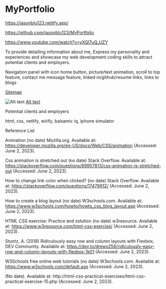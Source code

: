 # MyPortfolio
<!-- A link (URL) to your published portfolio website -->
https://jasonblu123.netlify.app/

<!-- A link to your GitHub repo -->
https://github.com/jasonblu123/MyPortfolio

<!-- A link to your presentation video -->
https://www.youtube.com/watch?v=yXQl7uQ_UZY

<!-- Description of your portfolio website, including,
Website Purpose--->
To provide detailing information about me, Express my personality and experiences and showcase my web development coding skills to attract potential clients and employers.

<!-- Functionality / features -->
Navigation panel with icon home button, picture/text animation, scroll to top feature,
contact me message feature, linked in/github/resume links,
links to blogs

<!-- Sitemap -->
[Sitemap](docs/sitemap/sitemap%20page.png)

<!-- Screenshots -->
![Alt text](docs/wireframes/wireframe.png)
[Alt text](docs/wireframes/wireframe%20real.png)

<!-- Target audience -->
Potential clients and employers

<!-- Tech stack (e.g. html, css, deployment platform, etc) -->
html, css, netlify, wirify, balsamic iq, iphone simulator

<!-- DOCUMENTATION -->
Reference List

Animation (no date) Mozilla.org. Available at: https://developer.mozilla.org/en-US/docs/Web/CSS/animation (Accessed: June 2, 2023).



Css animation is stretched out (no date) Stack Overflow. Available at: https://stackoverflow.com/questions/69957813/css-animation-is-stretched-out (Accessed: June 2, 2023).



How to change link color when clicked? (no date) Stack Overflow. Available at: https://stackoverflow.com/questions/17479912/ (Accessed: June 2, 2023).



How to create a blog layout (no date) W3schools.com. Available at: https://www.w3schools.com/howto/howto_css_blog_layout.asp (Accessed: June 2, 2023).



HTML CSS exercise: Practice and solution (no date) w3resource. Available at: https://www.w3resource.com/html-css-exercise/ (Accessed: June 2, 2023).


Stuntz, A. (2018) Ridiculously easy row and column layouts with Flexbox, DEV Community. Available at: https://dev.to/drews256/ridiculously-easy-row-and-column-layouts-with-flexbox-1k01 (Accessed: June 2, 2023).



W3Schools free online web tutorials (no date) W3schools.com. Available at: https://www.w3schools.com/default.asp (Accessed: June 2, 2023).


(No date). Available at: http://html-css-practical-exercises/html-css-practical-exercise-15.php (Accessed: June 2, 2023).

